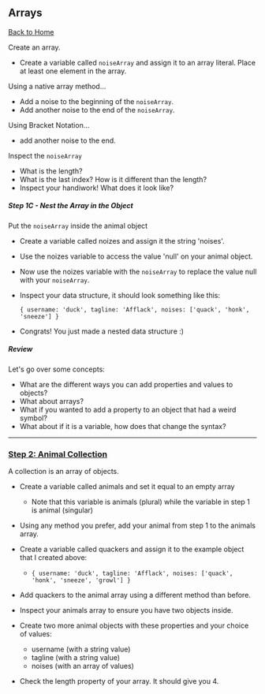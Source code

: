 ## Arrays
[Back to Home](https://github.com/bgando/JS102)

Create an array.

- Create a variable called `noiseArray` and assign it to an array literal. Place at least one element in the array.

Using a native array method…

- Add a noise to the beginning of the `noiseArray`.
- Add another noise to the end of the `noiseArray`.


Using Bracket Notation…

- add another noise to the end.

Inspect the `noiseArray`

- What is the length?
- What is the last index? How is it different than the length?
- Inspect your handiwork! What does it look like?


##### Step 1C - Nest the Array in the Object
Put the `noiseArray` inside the animal object

- Create a variable called noizes and assign it the string 'noises'.
- Use the noizes variable to access the value 'null' on your animal object.
- Now use the noizes variable with the `noiseArray` to replace the value null with your `noiseArray`.
- Inspect your data structure, it should look something like this:

  `{ username: 'duck', tagline: 'Afflack', noises: ['quack', 'honk', 'sneeze'] }`
  
- Congrats! You just made a nested data structure :)  


##### Review
Let's go over some concepts:

- What are the different ways you can add properties and values to objects? 
- What about arrays?
- What if you wanted to add a property to an object that had a weird symbol?
- What about if it is a variable, how does that change the syntax?

---


### [Step 2: Animal Collection](id:collection)
A collection is an array of objects. 

- Create a variable called animals and set it equal to an empty array
  - Note that this variable is animals (plural) while the variable in step 1 is animal (singular)
- Using any method you prefer, add your animal from step 1 to the animals array.
- Create a variable called quackers and assign it to the example object that I created above:
  - `{ username: 'duck', tagline: 'Afflack', noises: ['quack', 'honk', 'sneeze', 'growl'] }`
  
- Add quackers to the animal array using a different method than before.
- Inspect your animals array to ensure you have two objects inside.
- Create two more animal objects with these properties and your choice of values: 
  - username (with a string value) 
  - tagline (with a string value)
  - noises (with an array of values)
- Check the length property of your array. It should give you 4.
